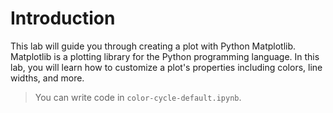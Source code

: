 # Introduction

This lab will guide you through creating a plot with Python Matplotlib. Matplotlib is a plotting library for the Python programming language. In this lab, you will learn how to customize a plot's properties including colors, line widths, and more.

> You can write code in `color-cycle-default.ipynb`.
